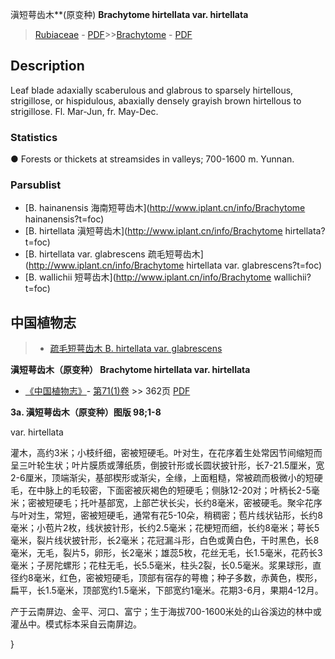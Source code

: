 滇短萼齿木**(原变种) **Brachytome hirtellata var. hirtellata**

> [Rubiaceae](http://www.iplant.cn/info/Rubiaceae?t=foc) - [PDF](http://www.iplant.cn/foc/pdf/Rubiaceae.pdf)>>[Brachytome](http://www.iplant.cn/info/Brachytome?t=foc) - [PDF](http://www.iplant.cn/foc/pdf/Brachytome.pdf)

## Description

Leaf blade adaxially scaberulous and glabrous to sparsely hirtellous, strigillose, or hispidulous, abaxially densely grayish brown hirtellous to strigillose. Fl. Mar-Jun, fr. May-Dec.

### Statistics
● Forests or thickets at streamsides in valleys; 700-1600 m. Yunnan.

### Parsublist

* [B.  hainanensis  海南短萼齿木](http://www.iplant.cn/info/Brachytome hainanensis?t=foc)
* [B.  hirtellata  滇短萼齿木](http://www.iplant.cn/info/Brachytome hirtellata?t=foc)
* [B.  hirtellata var. glabrescens  疏毛短萼齿木](http://www.iplant.cn/info/Brachytome hirtellata var. glabrescens?t=foc)
* [B.  wallichii  短萼齿木](http://www.iplant.cn/info/Brachytome wallichii?t=foc)

## 中国植物志

> * [疏毛短萼齿木  B.  hirtellata var. glabrescens](Brachytome-hirtellata-var-glabrescens-疏毛短萼齿木.md)


**滇短萼齿木（原变种） Brachytome hirtellata var. hirtellata**

* [《中国植物志》](http://www.iplant.cn/frps)- [第71(1)卷](http://www.iplant.cn/frps/vol/71(1)) >> 362页 [PDF](http://www.iplant.cn/frps/pdf/71(1)/362a.PDF)


**3a. 滇短萼齿木（原变种）图版 98;1-8**

var. hirtellata 

灌木，高约3米；小枝纤细，密被短硬毛。叶对生，在花序着生处常因节间缩短而呈三叶轮生状；叶片膜质或薄纸质，倒披针形或长圆状披针形，长7-21.5厘米，宽2-6厘米，顶端渐尖，基部楔形或渐尖，全缘，上面粗糙，常被疏而极微小的短硬毛，在中脉上的毛较密，下面密被灰褐色的短硬毛；侧脉12-20对；叶柄长2-5毫米；密被短硬毛；托叶基部宽，上部芒状长尖，长约8毫米，密被硬毛。聚伞花序与叶对生，常短，密被短硬毛，通常有花5-10朵，稍稠密；苞片线状钻形，长约8毫米；小苞片2枚，线状披针形，长约2.5毫米；花梗短而细，长约8毫米；萼长5毫米，裂片线状披针形，长2毫米；花冠漏斗形，白色或黄白色，干时黑色，长8毫米，无毛，裂片5，卵形，长2毫米；雄蕊5枚，花丝无毛，长1.5毫米，花药长3毫米；子房陀螺形；花柱无毛，长5.5毫米，柱头2裂，长0.5毫米。浆果球形，直径约8毫米，红色，密被短硬毛，顶部有宿存的萼檐；种子多数，赤黄色，楔形，扁平，长1.5毫米，顶部宽约1.5毫米，下部宽约1毫米。花期3-6月，果期4-12月。

产于云南屏边、金平、河口、富宁；生于海拔700-1600米处的山谷溪边的林中或灌丛中。模式标本采自云南屏边。

}